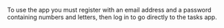 To use the app you must register with an email address and a password containing numbers and letters, then log in to go directly to the tasks app.

